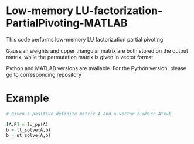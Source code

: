 # Low-memory LU-factorization-PartialPivoting-MATLAB

This code performs low-memory LU factorization partial pivoting

Gaussian weights and upper triangular matrix are both stored on the output matrix, while the permutation matrix is given in vector format.

Python and MATLAB versions are available. For the Python version, please go to corresponding repository

# Example
```ruby
# given a positive definite matrix A and a vector b which A*x=b

[A,P] = lu_pp(A)
b = lt_solve(A,b)
b = ut_solve(A,b)
```
